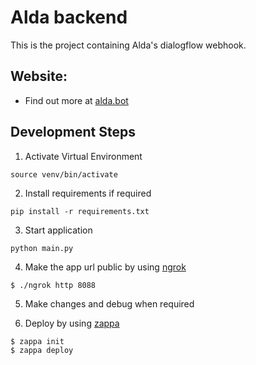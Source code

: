# Alda backend

This is the project containing Alda's dialogflow webhook.

## Website:
* Find out more at [alda.bot](https://alda.bot)

## Development Steps
1. Activate Virtual Environment
```
source venv/bin/activate
```
2. Install requirements if required
```
pip install -r requirements.txt
```
3. Start application
```
python main.py
```
4. Make the app url public by using [ngrok](https://ngrok.com/)
```
$ ./ngrok http 8088
```
5. Make changes and debug when required

6. Deploy by using [zappa](https://github.com/Miserlou/Zappa)
```
$ zappa init
$ zappa deploy
```
